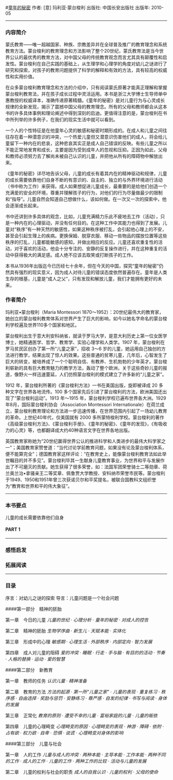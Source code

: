 #[童年的秘密](https://book.douban.com/subject/4826068/)
作者:  [意] 玛利亚·蒙台梭利
出版社: 中国长安出版社
出版年: 2010-05
***
### 内容简介 
蒙氏教育——唯一超越国家、种族、宗教差异并在全球普及推广的教育理念和系统教育方法。蒙台梭利的教育理念和方法影响了整个20世纪，蒙氏教育法是当今世界公认的最优秀的教育方法，对中国父母的传统教育观念而言尤其具有颠覆性和启发性。蒙台梭利在自己实践的基础上，从生理学和心理学的角度对幼儿之谜进行了研究和探索，对孩子的教育问题提供了科学的解释和有效的方法，具有较高的权威性和实用价值。

在众多蒙台梭利教育理念和方法的介绍中，只有阅读蒙氏原著才能真正理解和掌握蒙台梭利教育法，并在孩子成长过程中灵活运用。本书是浙江大学博士生导师单中惠教授的权威译本，准确传递原著精髓。《童年的秘密》是对儿童行为与心灵成长规律的全新发现，揭示了震撼中国父母的教育理念。所有的父母和教师都会从这本书的许多具体事例和理论阐述中得到深刻的启迪。更值得注意的是，蒙台梭利在书中所列举的许多例子，在我们的现实生活中就可以看到。

一个人的个性特征是在他童年心灵的敏感和秘密时期形成的。在成人和儿童之间往往存在着一种潜意识的冲突，一个热爱儿童但又潜意识伤害他们的成人，将会给儿童留下一种内在的悲哀，这种悲哀其实正是成人自己错误的反映。有些儿童之所以不能正常地发育和成长，主要是因为受到成年人的忽视和压抑。正因为如此，父母和教师必须努力去了解尚未被自己认识的儿童，并把他从所有的障碍物中解放出来。

《童年的秘密》详尽地告诉父母，儿童的成长有着其内在的精神驱动和规律，儿童的成长需要依靠他们自身不断的有意识的、自主的、独立的与外界环境进行活动（书中称为工作）来获得。成人如果想促进儿童成长，最重要的是给他们创造一个充满爱的安全的环境，尊重并理解孩子的行为，对他们的行为尽量做最少的限制和“指导”。儿童自然会知道自己想做什么，该如何做。在一次又一次的探索中，他会逐渐成长起来。

书中还讲到许多具体的观念，比如，儿童充满精力乐此不疲地去工作（活动），只是一种内在的心理驱动，并没有任何目的。在这种工作中其能力也得到了发展。儿童对“秩序”有一种天然的敏感性，如果这种秩序被打乱，会引起他心理上的不安，甚至会引起生理上的疾病。更换保姆、脱穿衣服、移动一些物品的摆放位置等这些秩序的打乱，儿童都能敏感的感知，并做出相应的反应。儿童还喜欢重复性的活动，对于喜欢的活动，他会十分专注的、安静的反复操作进行，并在这种重复的活动中获得极大的满足感。成人绝不应该去取笑或打断孩子的工作。

本书从1936年出版迄今已历经七十余年，但在今天的中国，探究“童年的秘密”仍然具有强烈的现实意义，因为成人对待儿童的错误态度依然普遍存在。童年是人类生存的根基，儿童是“成人之父”，只有发现和解放儿童，我们才能拥有更好的未来。

### 作者简介 


玛利亚•蒙台梭利（Maria Montessori 1870～1952）：20世纪最伟大的教育家，她创立的蒙台梭利教育体系对世界产生了巨大的影响，如今以她名字命名的蒙台梭利学校遍及世界110多个国家和地区。

蒙台梭利出生于意大利安科纳省，就读于罗马大学，是意大利历史上第一位女医学博士，她精通医学、哲学、教育学、实验心理学和人类学。1907 年，蒙台梭利在罗马贫民区创办了第一所“儿童之家”，招收 3～6 岁的儿童，她运用自己独创的方法进行教学，结果出现了惊人的效果。这些普通的贫寒儿童，几年后，心智发生了巨大的转变，被培养成了一个个聪明自信、有教养、生机勃勃的少年英才。蒙台梭利崭新的具有巨大教育魅力的教学方法，轰动了整个欧洲，关于这些奇妙儿童的报道，像野火一样迅速蔓延，人们仿照蒙台梭利的模式建立了许多新的“儿童之家”。

1912 年，蒙台梭利所著的《蒙台梭利方法》一书在美国出版，旋即被译成 20 多种文字在世界各地流传。100 多个国家先后引进了蒙台梭利的方法，欧洲美国还出现了“蒙台梭利运动”。1913 年～1915 年，蒙台梭利学校已遍布世界各大洲。1929年8月，国际蒙台梭利协会（Association Montessori Internationale）在荷兰成立，蒙台梭利教育理论和方法进一步迅速传播，在世界范围内引起了一场幼儿教育的革命。上世纪40年代，仅美国就有 2000 多所蒙特梭利学校。蒙台梭利的著作《高级蒙台梭利方法》、《蒙台梭利手册》、《童年的秘密》、《童年的发现》，《有吸收力的心灵》等，也都翻译成大约40种语言文字在世界各地出版。

英国教育家称她为“20世纪赢得世界公认的推进科学和人类进步的最伟大科学家之一”；美国教育家赞誉道：“当代讨论学前教育问题，如果没有论及蒙台梭利体系，便不能算完全”；德国教育家这样评论：“在教育史上，能像蒙台梭利教育法如此举世瞩目的并不多见”。蒙台梭利毕其一生献身儿童教育事业，为世界和平与发展作出了不可磨灭的贡献。她生获得了很多荣誉，如：法国军团荣誉骑士二等勋章、荷兰奥兰治•拿骚亲王二等奖章、佩鲁贾大学教授、安科纳市荣誉市民等。蒙台梭利于1949、1950和1951年曾三次获诺贝尔和平奖提名，被联合国教科文组织誉为“教育和世界和平的伟大象征”。

***
### 本书要点
儿童的成长需要依靠他们自身

#### PART 1 
***
### 感悟启发
### 拓展阅读
***
### 目录
序言：对幼儿之谜的探索
导言：儿童问题是一个社会问题

####第一部分　精神的胚胎

第一章　今日的儿童
*儿童的世纪 · 心理分析 · 童年的秘密 · 对成人的控告*

第二章　精神的胚胎
*生物学序曲 · 新生儿 · 天赋本能 · 实体化*

第三章　形成中的心理
*敏感期 · 心理生活 · 外部秩序 · 内部定向 · 智力发展*

第四章　成人对儿童的阻碍
*爱的冲突 · 睡眠 · 行走 · 手与脑 · 有目的的活动 · 节奏 · 人格的替换 · 运动 · 爱的智慧*

####第二部分　新教育

第一章　教师的任务
*认识儿童 · 精神准备*

第二章　教育的方法
*方法的起源 · 第一所“儿童之家” · 儿童的表现 · 重复练习 · 秩序感 · 自由选择 · 奖励与惩罚 · 安静练习 · 尊严感 · 自发的纪律 · 书写与阅读 · 身体的发展*

第三章　正常化
*教育的原则 · 遭受不幸的儿童 · 富裕家庭的儿童 · 儿童的皈依*

第四章　儿童的心理畸变
*心理畸变的原因 · 心理畸变的表现 · 神游 · 障碍 · 依附 · 占有欲 · 权力欲 · 自卑 · 恐惧 · 说谎 · 心理畸变对身体的影响*

####第三部分　儿童与社会

第一章　人的工作
*儿童与成人的冲突 · 两种本能 · 主导本能 · 工作本能 · 两种不同的工作 · 成人的工作 · 儿童的工作 · 两种工作的比较 · 活动与儿童的发展*

第二章　儿童的权利与社会的职责
*成人的自我认识 · 儿童的权利 · 父母的使命*
